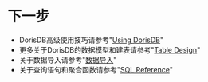 # 下一步

* DorisDB高级使用技巧请参考"[Using DorisDB](../using_dorisdb/Using_bitmap.md)"
* 更多关于DorisDB的数据模型和建表请参考"[Table Design](../table_design/Table_design.md)"
* 关于数据导入请参考"[数据导入](../loading/Loading_intro.md)"
* 关于查询语句和聚合函数请参考"[SQL Reference](../sql-reference/sql-functions/aggregate-functions/approx_count_distinct.md)"
